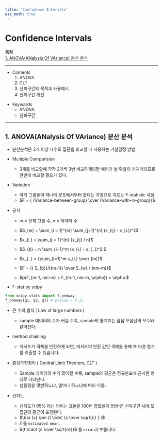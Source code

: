 ```yaml
---
title: 'Confidence Intervals'
use_math: true
---
```



# Confidence Intervals

**목차**  
[1. ANOVA(ANalysis Of VAriance) 분산 분석](#1-anovaanalysis-of-variance-분산-분석)  
 


---
* Contents
  1. ANOVA
  2. CLT
  3. 신뢰구간의 목적과 사용예시
  4. 신뢰구간 계산


>
* Keywards
  * ANOVA
  * 신뢰구간

---

## 1. ANOVA(ANalysis Of VAriance) 분산 분석
* 분산분석은 3개 이상 다수의 집단을 비교할 때 사용하는 가설검정 방법
* Multiple Comparision
  * 3개를 비교할때 각각 2개씩 3번 비교하게되면 에러가 날 확률이 커지게되므로 한번에 비교할 필요가 있다.
* Variation
  * 여러 그룹들이 하나의 분포에서부터 왔다는 가정으로 지표는 F-statistic 사용
  * $F = { {Variance-between-group} \over {Variance-with-in-group}}$
* 공식  
  * $m$ = 전체 그룹 수, $n$ = 데이터 수

  * $S_{w} = \sum_{i = 1}^{m} \sum_{j=1}^{n} (x_{ij} - x_{i.})^2$
  * $x_{i.} = \sum_{j = 1}^{n} {x_{ij} / n}$
  * $S_{b} = n \sum_{i=1}^m (x_{i.} - x_{..})^2 $
  * $x_{..} = {\sum_{i=1}^m x_{i.} \over {m}}$
  * $F = {{ S_{b}}/{(m-1)} \over S_{w} / (nm-m)}$
  * $p(F_{m-1, nm-m} > F_{m-1, nm-m, \alpha}) = \alpha $

* F-stat by scipy
```python
from scipy.stats import f_oneway
f_oneway(g1, g2, g3) # pvalue = 0.11 
```

* 큰 수의 법칙 ( Law of large numbers )
  * sample 데이터의 수가 커질 수록, sample의 통계치는 점점 모집단의 모수와 같아진다.

* method chaining
  * 메서드가 객체를 반환하게 되면, 메서드의 반환 값인 객체를 통해 또 다른 함수를 호출할 수 있습니다.

* 중심극한정리 ( Central Limit Theorem, CLT )
  * Sample 데이터의 수가 많아질 수록, sample의 평균은 정규분포에 근사한 형태로 나타난다.
  * 샘플링을 몇번하느냐, 얼마나 하느냐에 따라 다름.
* 신뢰도
  * 신뢰도가 95% 라는 의미는 표본을 100번 뽑았을때 95번은 신뢰구간 내에 모집단의 평균이 포함된다.
  * $\bar {x} \pm {t \cdot {s \over \sqrt{n} } }$
  * $\bar{x}$ 를 `estimated mean`.
  * ${t \cdot {s \over \sqrt{n}}}$ 를 `error`라 부릅니다.
